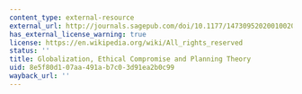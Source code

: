```yaml
---
content_type: external-resource
external_url: http://journals.sagepub.com/doi/10.1177/147309520200100202
has_external_license_warning: true
license: https://en.wikipedia.org/wiki/All_rights_reserved
status: ''
title: Globalization, Ethical Compromise and Planning Theory
uid: 8e5f80d1-07aa-491a-b7c0-3d91ea2b0c99
wayback_url: ''
---
```

